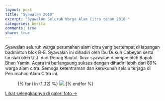 ```yaml
---
layout: post
title: "Syawalan 2018"
excerpt: "Syawalan Seluruh Warga Alam Citra tahun 2018 "
categories: berita
comments: true
share: true
---
```


Syawalan seluruh warga perumahan alam citra yang bertempat di lapangan badminton blok B-E. Syawalan ini dihadiri oleh Ibu Dukuh Cabeyan serta tausiah oleh Ust. dari Depag Bantul. Ikrar syawalan dipimpin oleh Bapak Bhen Yamin. Acara ini berlangsung sukses dengan dihadiri lebih dari 80% warga alam citra. Semoga ketentraman dan kerukunan selalu terjaga di Perumahan Alam Citra ini.

<figure class="third">
  {% for i in (1..12) %}
    <a class="image-popup" href="{{ site.url }}/images/2018-juli/syawalan/{{ i }}.jpg">
      <img src="{{ site.url }}/images/2018-juli/syawalan/thumb/{{ i }}.jpg">
    </a>
  {% endfor %}
</figure>

<a href="{{ site.url }}/galeri-foto/">Lihat selengkapnya di galeri foto &rarr;</a>
